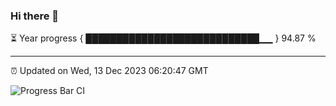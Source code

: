 ### Hi there 👋

⏳ Year progress { ████████████████████████████▁▁ } 94.87 %

---

⏰ Updated on Wed, 13 Dec 2023 06:20:47 GMT

![Progress Bar CI](https://github.com/liununu/liununu/workflows/Progress%20Bar%20CI/badge.svg)
